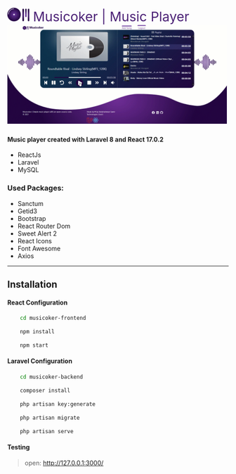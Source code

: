 
<img src="logo.svg" width="50"/><span style="font-size:30px;color:#4C2276"> Musicoker | Music Player<span/>
<img src="Preview.gif" width="500"/>

#### Music player created with Laravel 8 and React 17.0.2

- ReactJs 
- Laravel 
- MySQL <br/>

### Used Packages:
- Sanctum
- Getid3
- Bootstrap
- React Router Dom
- Sweet Alert 2
- React Icons
- Font Awesome
- Axios

<hr/>

## Installation

#### React Configuration

```sh
    cd musicoker-frontend
```

```sh
    npm install
```

```sh
    npm start
```

#### Laravel Configuration

```sh
    cd musicoker-backend
```

```sh
    composer install
```

```sh
    php artisan key:generate
```

```sh
    php artisan migrate
```

```sh
    php artisan serve
```

#### Testing

> open: http://127.0.0.1:3000/